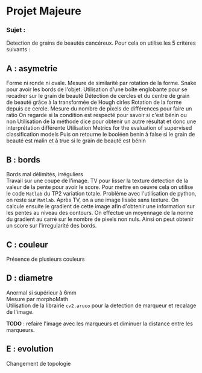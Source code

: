 # **Projet Majeure**

### Sujet : 
Detection de grains de beautés cancéreux.
Pour cela on utilise les 5 critères suivants :


## A : asymetrie
Forme ni ronde ni ovale.
Mesure de similarité par rotation de la forme.
Snake pour avoir les bords de l'objet.
Utilisation d'une boîte englobante pour se recadrer sur le grain de beauté
Détection de cercles et du centre de grain de beauté grâce à la transformée de Hough cirles
Rotation de la forme depuis ce cercle.
Mesure du nombre de pixels de différences pour faire un ratio 
On regarde si la condition est respecté pour savoir si c'est bénin ou non
Utilisation de la méthode dice pour obtenir un autre résultat et donc une interprétation différente
Utilisation Metrics for the evaluation of supervised classification models
Puis on retourne le booléen benin à false si le grain de beauté est malin et à true si le grain de beauté est bénin
## B : bords
Bords mal délimités, irréguliers \
Travail sur une coupe de l'image. 
TV pour lisser la texture 
detection de la valeur de la pente pour avoir le score. Pour mettre en oeuvre cela on utilise le code `Matlab` du TP2 variation totale.
Problème avec l'utilisation de python, on reste sur `Matlab`. 
Après TV, on a une image lissée sans texture. On calcule ensuite le gradient de cette image afin d'obtenir une information sur les pentes au niveau des contours.
On effectue un moyennage de la norme du gradient au carré sur le nombre de pixels non nuls. 
Ainsi on peut obtenir un score sur l'irregularité des bords.


## C : couleur
Présence de plusieurs couleurs 

## D : diametre
Anormal si supérieur à 6mm \
Mesure par morphoMath \
Utilisation de la librairie `cv2.aruco` pour la detection de marqueur et recalage de l'image. 

**TODO** : refaire l'image avec les marqueurs et diminuer la distance entre les marqueurs. 

## E : evolution
Changement de topologie 
